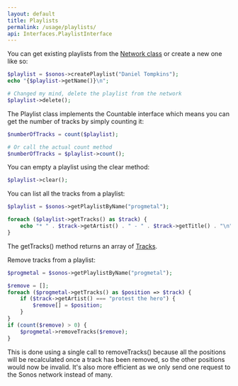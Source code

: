 ```yaml
---
layout: default
title: Playlists
permalink: /usage/playlists/
api: Interfaces.PlaylistInterface
---
```


You can get existing playlists from the [Network class](../getting-started/#playlists) or create a new one like so:

```php
$playlist = $sonos->createPlaylist("Daniel Tompkins");
echo "{$playlist->getName()}\n";

# Changed my mind, delete the playlist from the network
$playlist->delete();
```


The Playlist class implements the Countable interface which means you can get the number of tracks by simply counting it:

```php
$numberOfTracks = count($playlist);

# Or call the actual count method
$numberOfTracks = $playlist->count();
```


You can empty a playlist using the clear method:

```php
$playlist->clear();
```


You can list all the tracks from a playlist:

```php
$playlist = $sonos->getPlaylistByName("progmetal");

foreach ($playlist->getTracks() as $track) {
    echo "* " . $track->getArtist() . " - " . $track->getTitle() . "\n";
}
```
<p class="message-info">The getTracks() method returns an array of <a href='../tracks/'>Tracks</a>.</p>



Remove tracks from a playlist:

```php
$progmetal = $sonos->getPlaylistByName("progmetal");

$remove = [];
foreach ($progmetal->getTracks() as $position => $track) {
    if ($track->getArtist() === "protest the hero") {
        $remove[] = $position;
    }
}
if (count($remove) > 0) {
    $progmetal->removeTracks($remove);
}
```
<p class="message-info">This is done using a single call to removeTracks() because all the positions will be recalculated once a track has been removed, so the other positions would now be invalid. It's also more efficient as we only send one request to the Sonos network instead of many.</p>
